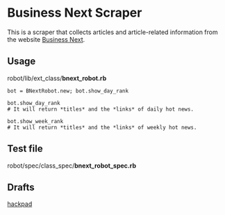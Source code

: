 # Business Next Scraper
This is a scraper that collects articles and article-related information from the website [Business Next](http://www.bnext.com.tw/).

## Usage
robot/lib/ext_class/**bnext_robot.rb**
```
bot = BNextRobot.new; bot.show_day_rank

bot.show_day_rank
# It will return *titles* and the *links* of daily hot news.

bot.show_week_rank
# It will return *titles* and the *links* of weekly hot news.
```

## Test file
robot/spec/class_spec/**bnext_robot_spec.rb**

## Drafts
[hackpad](https://soa_group4.hackpad.com/Team-Assignment-1-lAgKeRX5LlB)
